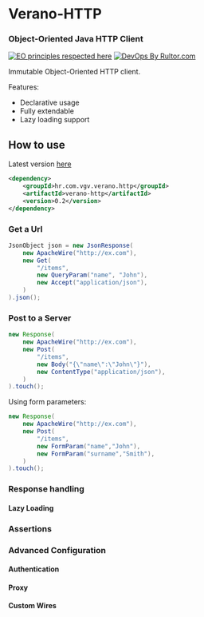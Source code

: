 # Verano-HTTP
### Object-Oriented Java HTTP Client
[![EO principles respected here](http://www.elegantobjects.org/badge.svg)](http://www.elegantobjects.org)
[![DevOps By Rultor.com](http://www.rultor.com/b/Vatavuk/verano-http)](http://www.rultor.com/p/Vatavuk/verano-http)

Immutable Object-Oriented HTTP client.

Features:
- Declarative usage
- Fully extendable
- Lazy loading support




## How to use
Latest version [here](https://github.com/Vatavuk/verano-http/releases)
```xml
<dependency>
    <groupId>hr.com.vgv.verano.http</groupId>
    <artifactId>verano-http</artifactId>
    <version>0.2</version>
</dependency>
```

### Get a Url
```java
JsonObject json = new JsonResponse(
    new ApacheWire("http://ex.com"),
    new Get(
        "/items",
        new QueryParam("name", "John"),
        new Accept("application/json"),
    )
).json();
```

### Post to a Server
```java
new Response(
    new ApacheWire("http://ex.com"),
    new Post(
        "/items",
        new Body("{\"name\":\"John\"}"),
        new ContentType("application/json"),
    )
).touch();
```
Using form parameters:
```java
new Response(
    new ApacheWire("http://ex.com"),
    new Post(
        "/items",
        new FormParam("name","John"),
        new FormParam("surname","Smith"),
    )
).touch();
```
### Response handling

#### Lazy Loading

### Assertions

### Advanced Configuration

#### Authentication

#### Proxy

#### Custom Wires
